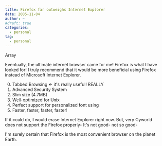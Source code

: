 ```yaml
---
title: Firefox far outweighs Internet Explorer
date: 2005-11-04
author: ~
#draft: true
categories:
  - personal
tag:
  - personal
---
```




Array

Eventually, the ultimate internet browser came for me!
Firefox is what I have looked for!
I truly recommend that it would be more beneficial using Firefox 
instead of Microsoft Internet Explorer.

0. Tabbed Browsing <- it's really useful! REALLY
1. Advanced Security System
2. Slim size (4.7MB)
3. Well-optimized for Unix
4. Perfect support for personalized font using
5. Faster, faster, faster, faster!

If it could do, I would erase Internet Explorer right now.
But, very Cyworld does not support the Firefox properly-
It's not good- not so good-

I'm surely certain that Firefox is the most convenient browser on the planet Earth.


 






